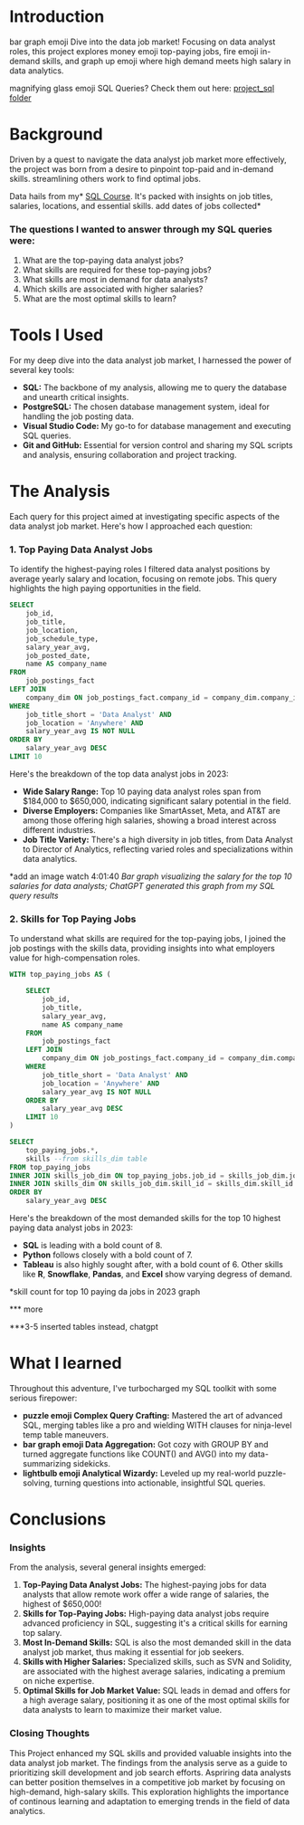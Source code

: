 # Introduction
bar graph emoji Dive into the data job market! Focusing on data analyst roles, this project explores money emoji top-paying jobs, fire emoji in-demand skills, and graph up emoji where high demand meets high salary in data analytics.

magnifying glass emoji SQL Queries? Check them out here: [project_sql folder](/project_sql/) 

# Background
Driven by a quest to navigate the data analyst job market more effectively, the project was born from a desire to pinpoint top-paid and in-demand skills. streamlining others work to find optimal jobs.

Data hails from my* [SQL Course](https://lukebarousse.com/sql). It's packed with insights on job titles, salaries, locations, and essential skills. add dates of jobs collected*

### The questions I wanted to answer through my SQL queries were:

1. What are the top-paying data analyst jobs?
2. What skills are required for these top-paying jobs?
3. What skills are most in demand for data analysts?
4. Which skills are associated with higher salaries?
5. What are the most optimal skills to learn?

# Tools I Used
For my deep dive into the data analyst job market, I harnessed the power of several key tools:

- **SQL:** The backbone of my analysis, allowing me to query the database and unearth critical insights.
- **PostgreSQL:** The chosen database management system, ideal for handling the job posting data.
- **Visual Studio Code:** My go-to for database management and executing SQL queries.
- **Git and GitHub:** Essential for version control and sharing my SQL scripts and analysis, ensuring collaboration and project tracking.

# The Analysis
Each query for this project aimed at investigating specific aspects of the data analyst job market. Here's how I approached each question:

### 1. Top Paying Data Analyst Jobs
To identify the highest-paying roles I filtered data analyst positions by average yearly salary and location, focusing on remote jobs. This query highlights the high paying opportunities in the field.

```sql
SELECT
    job_id,
    job_title,
    job_location,
    job_schedule_type,
    salary_year_avg,
    job_posted_date,
    name AS company_name
FROM
    job_postings_fact
LEFT JOIN
    company_dim ON job_postings_fact.company_id = company_dim.company_id
WHERE
    job_title_short = 'Data Analyst' AND
    job_location = 'Anywhere' AND
    salary_year_avg IS NOT NULL
ORDER BY
    salary_year_avg DESC
LIMIT 10
```
Here's the breakdown of the top data analyst jobs in 2023:
- **Wide Salary Range:** Top 10 paying data analyst roles span from $184,000 to $650,000, indicating significant salary potential in the field.
- **Diverse Employers:** Companies like SmartAsset, Meta, and AT&T are among those offering high salaries, showing a broad interest across different industries.
- **Job Title Variety:** There's a high diversity in job titles, from Data Analyst to Director of Analytics, reflecting varied roles and specializations within data analytics.

*add an image watch 4:01:40
*Bar graph visualizing the salary for the top 10 salaries for data analysts; ChatGPT generated this graph from my SQL query results*

### 2. Skills for Top Paying Jobs
To understand what skills are required for the top-paying jobs, I joined the job postings with the skills data, providing insights into what employers value for high-compensation roles.

```sql
WITH top_paying_jobs AS (

    SELECT
        job_id,
        job_title,
        salary_year_avg,
        name AS company_name
    FROM
        job_postings_fact
    LEFT JOIN
        company_dim ON job_postings_fact.company_id = company_dim.company_id
    WHERE
        job_title_short = 'Data Analyst' AND
        job_location = 'Anywhere' AND
        salary_year_avg IS NOT NULL
    ORDER BY
        salary_year_avg DESC
    LIMIT 10
)

SELECT
    top_paying_jobs.*,
    skills --from skills_dim table
FROM top_paying_jobs
INNER JOIN skills_job_dim ON top_paying_jobs.job_id = skills_job_dim.job_id
INNER JOIN skills_dim ON skills_job_dim.skill_id = skills_dim.skill_id
ORDER BY
    salary_year_avg DESC
```
Here's the breakdown of the most demanded skills for the top 10 highest paying data analyst jobs in 2023:
- **SQL** is leading with a bold count of 8.
- **Python** follows closely with a bold count of 7.
- **Tableau** is also highly sought after, with a bold count of 6. Other skills like **R**, **Snowflake**, **Pandas**, and **Excel** show varying degress of demand.

*skill count for top 10 paying da jobs in 2023 graph

*** more

***3-5 inserted tables instead, chatgpt

# What I learned
Throughout this adventure, I've turbocharged my SQL toolkit with some serious firepower:

- **puzzle emoji Complex Query Crafting:** Mastered the art of advanced SQL, merging tables like a pro and wielding WITH clauses for ninja-level temp table maneuvers.
- **bar graph emoji Data Aggregation:** Got cozy with GROUP BY and turned aggregate functions like COUNT() and AVG() into my data-summarizing sidekicks.
- **lightbulb emoji Analytical Wizardy:** Leveled up my real-world puzzle-solving, turning questions into actionable, insightful SQL queries.

# Conclusions

### Insights
From the analysis, several general insights emerged:
1. **Top-Paying Data Analyst Jobs:** The highest-paying jobs for data analysts that allow remote work offer a wide range of salaries, the highest of $650,000!
2. **Skills for Top-Paying Jobs:** High-paying data analyst jobs require advanced proficiency in SQL, suggesting it's a critical skills for earning top salary.
3. **Most In-Demand Skills:** SQL is also the most demanded skill in the data analyst job market, thus making it essential for job seekers.
4. **Skills with Higher Salaries:** Specialized skills, such as SVN and Solidity, are associated with the highest average salaries, indicating a premium on niche expertise.
5. **Optimal Skills for Job Market Value:** SQL leads in demad and offers for a high average salary, positioning it as one of the most optimal skills for data analysts to learn to maximize their market value.

### Closing Thoughts
This Project enhanced my SQL skills and provided valuable insights into the data analyst job market. The findings from the analysis serve as a guide to prioritizing skill development and job search efforts. Aspriring data analysts can better position themselves in a competitive job market by focusing on high-demand, high-salary skills. This exploration highlights the importance of continous learning and adaptation to emerging trends in the field of data analytics.
